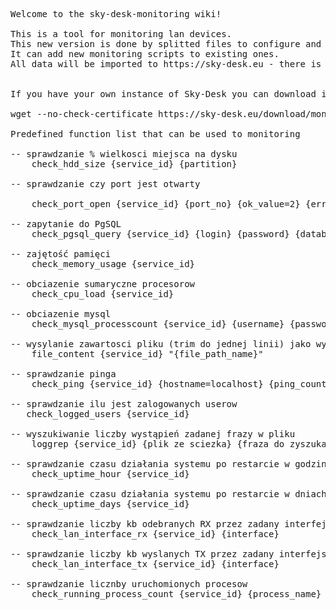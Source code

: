 <pre>
Welcome to the sky-desk-monitoring wiki!

This is a tool for monitoring lan devices.
This new version is done by splitted files to configure and monitoring.
It can add new monitoring scripts to existing ones.
All data will be imported to https://sky-desk.eu - there is a view to monitor sources and activity


If you have your own instance of Sky-Desk you can download installer executing this:

wget --no-check-certificate https://sky-desk.eu/download/monitoring/setup.sh

Predefined function list that can be used to monitoring

-- sprawdzanie % wielkosci miejsca na dysku
    check_hdd_size {service_id} {partition}

-- sprawdzanie czy port jest otwarty<br>
    check_port_open {service_id} {port_no} {ok_value=2} {error_value=0} {host=localhost}

-- zapytanie do PgSQL
    check_pgsql_query {service_id} {login} {password} {database} {query}

-- zajętość pamięci
    check_memory_usage {service_id}

-- obciazenie sumaryczne procesorow
    check_cpu_load {service_id}

-- obciazenie mysql
    check_mysql_processcount {service_id} {username} {password}

-- wysylanie zawartosci pliku (trim do jednej linii) jako wynik
    file_content {service_id} "{file_path_name}"

-- sprawdzanie pinga
    check_ping {service_id} {hostname=localhost} {ping_count=2}

-- sprawdzanie ilu jest zalogowanych userow
   check_logged_users {service_id}

-- wyszukiwanie liczby wystąpień zadanej frazy w pliku
    loggrep {service_id} {plik ze sciezka} {fraza do zyszukania}

-- sprawdzanie czasu działania systemu po restarcie w godzinach
    check_uptime_hour {service_id}

-- sprawdzanie czasu działania systemu po restarcie w dniach
    check_uptime_days {service_id}

-- sprawdzanie liczby kb odebranych RX przez zadany interfejs, np. "eth0"
    check_lan_interface_rx {service_id} {interface}

-- sprawdzanie liczby kb wyslanych TX przez zadany interfejs, np. "eth0"
    check_lan_interface_tx {service_id} {interface}

-- sprawdzanie licznby uruchomionych procesow
    check_running_process_count {service_id} {process_name}

</pre>
